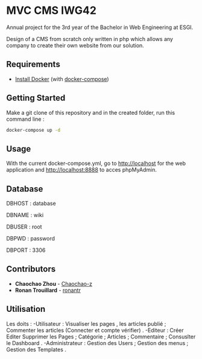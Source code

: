 # MVC CMS IWG42

Annual project for the 3rd year of the Bachelor in Web Engineering at ESGI.

Design of a CMS from scratch only written in php which allows any company to create their own website from our solution.


## Requirements
* [Install Docker](https://docs.docker.com/get-docker/) (with [docker-compose](https://docs.docker.com/compose/install/))

## Getting Started
Make a git clone of this repository and in the created folder, run this command line :
```sh
docker-compose up -d
```

## Usage
With the current docker-compose.yml, go to [http://localhost](http://localhost) for the web application and [http://localhost:8888](http://localhost:8888) to acces phpMyAdmin.

## Database
DBHOST : database

DBNAME : wiki

DBUSER : root

DBPWD  : password

DBPORT : 3306

## Contributors
* **Chaochao Zhou** - [Chaochao-z](https://github.com/Chaochao-z)
* **Ronan Trouillard** - [ronantr](https://github.com/ronantr)

## Utilisation

Les doits :
    -Utilisateur : Visualiser les pages , les articles publié ; Commenter les articles (Connecter et compte vérifier) .
    -Editeur : Créer Editer Supprimer les Pages ; Catégorie ; Articles ; Commentaire ; Consuslter le Dashboard .
    -Administrateur : Gestion des Users ; Gestion des menus ; Gestion des Templates .

